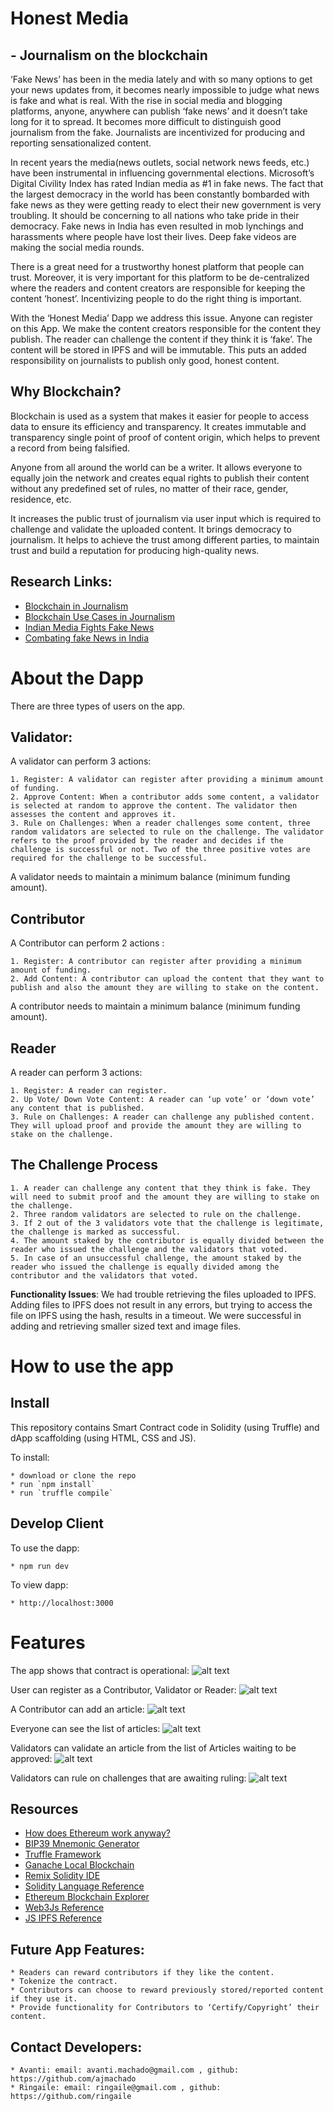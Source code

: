 # Honest Media
## - Journalism on the blockchain

‘Fake News’ has been in the media lately and with so many options to get your news updates from, it becomes nearly impossible to judge what news is fake and what is real. With the rise in social media and blogging platforms, anyone, anywhere can publish ‘fake news’ and it doesn’t take long for it to spread. It becomes more difficult to distinguish good journalism from the fake. Journalists are incentivized for producing and reporting sensationalized content.

In recent years the media(news outlets, social network news feeds, etc.) have been instrumental in influencing governmental elections. Microsoft’s Digital Civility Index has rated Indian media as #1 in fake news. The fact that the largest democracy in the world has been constantly bombarded with fake news as they were getting ready to elect their new government is very troubling. It should be concerning to all nations who take pride in their democracy. Fake news in India has even resulted in mob lynchings and harassments where people have lost their lives. Deep fake videos are making the social media rounds. 

There is a great need for a trustworthy honest platform that people can trust. Moreover, it is very important for this platform to be de-centralized where the readers and content creators are responsible for keeping the content ‘honest’. Incentivizing people to do the right thing is important.

With the ‘Honest Media’ Dapp we address this issue. Anyone can register on this App. We make the content creators responsible for the content they publish. The reader can challenge the content if they think it is ‘fake’. The content will be stored in IPFS and will be immutable. This puts an added responsibility on journalists to publish only good, honest content.

## Why Blockchain?

Blockchain is used as a system that makes it easier for people to access data to ensure its efficiency and transparency. It creates immutable and transparency single point of proof of content origin, which helps to prevent a record from being falsified. 

Anyone from all around the world can be a writer. It allows everyone to equally join the network and creates equal rights to publish their content without any predefined set of rules, no matter of their race, gender, residence, etc.

It increases the public trust of journalism via user input which is required to challenge and validate the uploaded content. It brings democracy to journalism. It helps to achieve the trust among different parties, to maintain trust and build a reputation for producing high-quality news. 

## Research Links: 

* [Blockchain in Journalism](https://www.cjr.org/tow_center_reports/blockchain-in-journalism.php)
* [Blockchain Use Cases in Journalism](https://www.disruptordaily.com/blockchain-use-cases-journalism/)
* [Indian Media Fights Fake News](https://blog.wan-ifra.org/2019/02/01/indian-media-fights-fake-news-in-run-up-to-lok-sabha-elections)
* [Combating fake News in India](https://ssir.org/articles/entry/combating_fake_news_in_india)

# About the Dapp

There are three types of users on the app. 

## Validator:

A validator can perform 3 actions:

	1. Register: A validator can register after providing a minimum amount of funding.
	2. Approve Content: When a contributor adds some content, a validator is selected at random to approve the content. The validator then assesses the content and approves it.
	3. Rule on Challenges: When a reader challenges some content, three random validators are selected to rule on the challenge. The validator refers to the proof provided by the reader and decides if the challenge is successful or not. Two of the three positive votes are required for the challenge to be successful.

A validator needs to maintain a minimum balance (minimum funding amount).

## Contributor 

A Contributor  can perform 2 actions :

	1. Register: A contributor can register after providing a minimum amount of funding.
	2. Add Content: A contributor can upload the content that they want to publish and also the amount they are willing to stake on the content.

A contributor needs to maintain a minimum balance (minimum funding amount).

## Reader

A reader can perform 3 actions:

	1. Register: A reader can register.
	2. Up Vote/ Down Vote Content: A reader can ‘up vote’ or ‘down vote’ any content that is published.
	3. Rule on Challenges: A reader can challenge any published content. They will upload proof and provide the amount they are willing to stake on the challenge. 

## The Challenge Process

	1. A reader can challenge any content that they think is fake. They will need to submit proof and the amount they are willing to stake on the challenge.
	2. Three random validators are selected to rule on the challenge.
	3. If 2 out of the 3 validators vote that the challenge is legitimate, the challenge is marked as successful.
	4. The amount staked by the contributor is equally divided between the reader who issued the challenge and the validators that voted.
	5. In case of an unsuccessful challenge, the amount staked by the reader who issued the challenge is equally divided among the contributor and the validators that voted.

__Functionality Issues__:
We had trouble retrieving the files uploaded to IPFS. Adding files to IPFS does not result in any errors, but trying to access the file on IPFS using the hash, results in a timeout. We were successful in adding and retrieving smaller sized text and image files.

# How to use the app

## Install

This repository contains Smart Contract code in Solidity (using Truffle) and dApp scaffolding (using HTML, CSS and JS).

To install:

	* download or clone the repo
	* run `npm install`
	* run `truffle compile`

## Develop Client

To use the dapp:

	* npm run dev

To view dapp:

	* http://localhost:3000

# Features

The app shows that contract is operational:
![alt text](img/operational.png "Contract is operational")

User can register as a Contributor, Validator or Reader:
![alt text](img/registerAccount.png "Register Account")

A Contributor can add an article:
![alt text](img/addArticle.png "Add Article")

Everyone can see the list of articles:
![alt text](img/allArticles.png "All Articles")

Validators can validate an article from the list of Articles waiting to be approved:
![alt text](img/allApproval.png "All Articles waiting to be approved")

Validators can rule on challenges that are awaiting ruling:
![alt text](img/ruleArticles.png "All Articles waiting to be ruled")

## Resources 

* [How does Ethereum work anyway?](https://medium.com/@preethikasireddy/how-does-ethereum-work-anyway-22d1df506369)
* [BIP39 Mnemonic Generator](https://iancoleman.io/bip39/)
* [Truffle Framework](http://truffleframework.com/)
* [Ganache Local Blockchain](http://truffleframework.com/ganache/)
* [Remix Solidity IDE](https://remix.ethereum.org/)
* [Solidity Language Reference](http://solidity.readthedocs.io/en/v0.4.24/)
* [Ethereum Blockchain Explorer](https://etherscan.io/)
* [Web3Js Reference](https://github.com/ethereum/wiki/wiki/JavaScript-API)
* [JS IPFS Reference](https://github.com/ipfs/js-ipfs)

## Future App Features:

	* Readers can reward contributors if they like the content.
	* Tokenize the contract.
	* Contributors can choose to reward previously stored/reported content if they use it.
	* Provide functionality for Contributors to ‘Certify/Copyright’ their content.

## Contact Developers:

	* Avanti: email: avanti.machado@gmail.com , github: https://github.com/ajmachado
	* Ringaile: email: ringaile@gmail.com , github: https://github.com/ringaile




